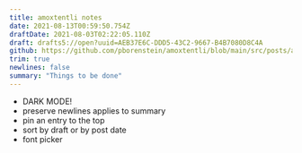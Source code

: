 ```yaml
---
title: amoxtentli notes
date: 2021-08-13T00:59:50.754Z
draftDate: 2021-08-03T02:22:05.110Z
draft: drafts5://open?uuid=AEB37E6C-DDD5-43C2-9667-B4B7080D8C4A
github: https://github.com/pborenstein/amoxtentli/blob/main/src/posts/aeb37e6c-ddd5-43c2-9667-b4b7080d8c4a.md
trim: true
newlines: false
summary: "Things to be done"
---
```



- DARK MODE!
- preserve newlines applies to summary
- pin an entry to the top
- sort by draft or by post date
- font picker
